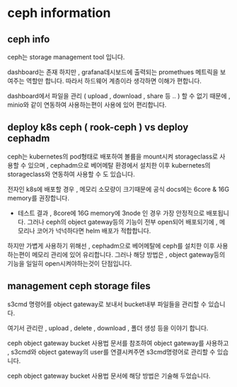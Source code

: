 # ceph information
## ceph info
ceph는 storage management tool 입니다.

dashboard는 존재 하지만 , grafana데시보드에 출력되는 promethues 메트릭을 보여주는 역할만 합니다.
따라서 하드웨어 계층이라 생각하면 이해가 편합니다.

dashboard에서 파일을 관리 ( upload , download , share 등 .. ) 할 수 없기 때문에 , minio와 같이 연동하여 사용하는편이
사용에 있어 편리합니다.

## deploy k8s ceph ( rook-ceph ) vs deploy cephadm 
ceph는 kubernetes의 pod형태로 배포하여 볼륨을 mount시켜 storageclass로 사용할 수 있으며 ,
cephadm으로 베어메탈 환경에서 설치한 이후 kubernetes의 storageclass와 연동하여 사용할 수 도 있습니다.

전자인 k8s에 배포할 경우 , 메모리 소모량이 크기때문에 공식 docs에는 6core & 16G memory를 권장합니다. 
- 테스트 결과 , 8core에 16G memory에 3node 인 경우 가장 안정적으로 배포됩니다.
그러나 ceph의 object gateway등의 기능이 전부 open되어 배포되기에 , 메모리나 코어가 넉넉하다면 helm 배포가 적합합니다.

하지만 가볍게 사용하기 위해선 , cephadm으로 베어메탈에 ceph를 설치한 이후 사용하는편이 메모리 관리에 있어 유리합니다.
그러나 해당 방법은 , object gateway등의 기능을 일일히 open시켜야하는것이 단점입니다.

## management ceph storage files
s3cmd 명령어를 object gateway로 보내서 bucket내부 파일들을 관리할 수 있습니다.

여기서 관리란 , upload , delete , download , 폴더 생성 등을 이야기 합니다.

ceph object gateway bucket 사용법 문서를 참조하여 object gateway를 사용하고 , 
s3cmd와 object gateway의 user를 연결시켜주면 s3cmd명령어로 관리할 수 있습니다.

ceph object gateway bucket 사용법 문서에 해당 방법은 기술해 두었습니다.